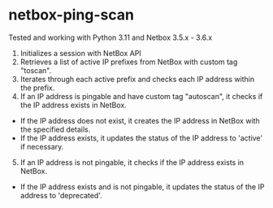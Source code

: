 # netbox-ping-scan

Tested and working with Python 3.11 and Netbox 3.5.x - 3.6.x

1. Initializes a session with NetBox API
2. Retrieves a list of active IP prefixes from NetBox with custom tag "toscan".
3. Iterates through each active prefix and checks each IP address within the prefix.
4. If an IP address is pingable and have custom tag "autoscan", it checks if the IP address exists in NetBox.
  - If the IP address does not exist, it creates the IP address in NetBox with the specified details.
  - If the IP address exists, it updates the status of the IP address to 'active' if necessary.
5. If an IP address is not pingable, it checks if the IP address exists in NetBox.
  - If the IP address exists and is not pingable, it updates the status of the IP address to 'deprecated'.

